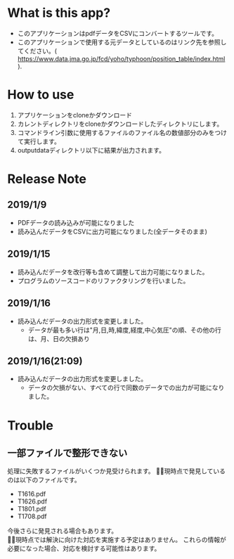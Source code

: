 # What is this app?
- このアプリケーションはpdfデータをCSVにコンバートするツールです。
- このアプリケーションで使用する元データとしているのはリンク先を参照してください。( https://www.data.jma.go.jp/fcd/yoho/typhoon/position_table/index.html ).
# How to use
1. アプリケーションをcloneかダウンロード
2. カレントディレクトリをcloneかダウンロードしたディレクトリにします。
3. コマンドライン引数に使用するファイルのファイル名の数値部分のみをつけて実行します。
4. outputdataディレクトリ以下に結果が出力されます。

# Release Note
## 2019/1/9
- PDFデータの読み込みが可能になりました
- 読み込んだデータをCSVに出力可能になりました(全データそのまま)
## 2019/1/15
- 読み込んだデータを改行等も含めて調整して出力可能になりました。
- プログラムのソースコードのリファクタリングを行いました。
## 2019/1/16
- 読み込んだデータの出力形式を変更しました。
  - データが最も多い行は"月,日,時,緯度,経度,中心気圧"の順、その他の行は、月、日の欠損あり
## 2019/1/16(21:09)
- 読み込んだデータの出力形式を変更しました。
  - データの欠損がない、すべての行で同数のデータでの出力が可能になりました。
  
# Trouble
## 一部ファイルで整形できない
処理に失敗するファイルがいくつか見受けられます。
現時点で発見しているのは以下のファイルです。
- T1616.pdf
- T1626.pdf
- T1801.pdf
- T1708.pdf

今後さらに発見される場合もあります。  
現時点では解決に向けた対応を実施する予定はありません。
これらの情報が必要になった場合、対応を検討する可能性はあります。